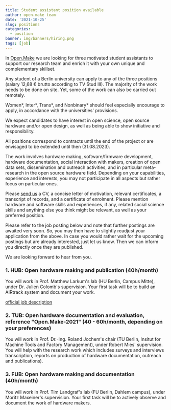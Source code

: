 ```yaml
---
title: Student assistant position available
author: open.make team
date: '2021-10-25'
slug: positions
categories:
  - position
banner: img/banners/hiring.png
tags: [job]
---
```


In [Open.Make](/blog/2021/09/27/2021-09-27-scope/) we are looking for three motivated student assistants to support our research team and enrich it with your own unique and complementary skillset.

Any student of a Berlin university can apply to any of the three positions (salary 12,68 € brutto according to TV Stud III). The majority of the work needs to be done on site. Yet, some of the work can also be carried out remotely. 

Women*, Inter*, Trans*, and Nonbinary* should feel especially encourage to apply, in accordance with the universities' provisions.

We expect candidates to have interest in open science, open source hardware and/or open design,
as well as being able to show initiative and responsibility.

All positions correspond to contracts until the end of the project or are envisaged to be extended until then (31.08.2023).

The work involves hardware making, software/firmware development, hardware documentation, social interaction with makers, creation of open data sets, dissemination and outreach activities, and in particular meta-research in the open source hardware field. Depending on your capabilities, experience and interests, you may not participate in all aspects but rather focus on particular ones.

Please [send us](/contact/) a CV, a concise letter of motivation, relevant certificates, a transcript of records, and a certificate of enrolment. Please mention hardware and software skills and experiences, if any, related social science skills and anything else you think might be relevant, as well as your preferred position.

Please refer to the job posting below and note that further postings are awaited very soon. So, you may then have to slightly readjust your application from the above. In case you would rather wait for the upcoming postings but are already interested, just let us know. Then we can inform you directly once they are published.

We are looking forward to hear from you.


### 1. HUB: Open hardware making and publication (40h/month)

You will work in Prof. Matthew Larkum's lab (HU Berlin, Campus Mitte), under Dr. Julien Colomb's supervision. Your first task will be to build an AIRtrack system and document your work.

[official job description](https://fakultaeten.hu-berlin.de/de/lewi/fakultaet/verwal/as-shk/ifb/2112-24-21/view) 

### 2. TUB: Open hardware documentation and evaluation, reference "Open.Make-2021" (40 - 60h/month, depending on your preferences)

You will work in Prof. Dr.-Ing. Roland Jochem's chair (TU Berlin, Insitut for Machine Tools and Factory Management), under Robert Mies' supervision. You will help with the research work which includes surveys and interviews transcription, reports on production of hardware documentation, outreach and publications).


### 3. FUB: Open hardware making and documentation (40h/month)

You will work in Prof. Tim Landgraf's lab (FU Berlin, Dahlem campus), under Moritz Maxeiner's supervision. Your first task will be to actively observe and document the work of hardware makers.




